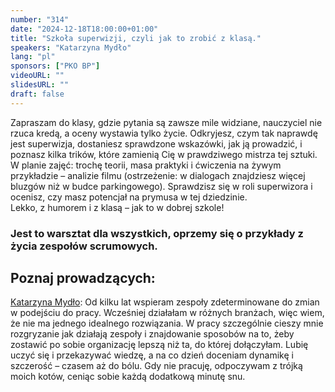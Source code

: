 ```yaml
---
number: "314"
date: "2024-12-18T18:00:00+01:00"
title: "Szkoła superwizji, czyli jak to zrobić z klasą."
speakers: "Katarzyna Mydło"
lang: "pl"
sponsors: ["PKO BP"]
videoURL: ""
slidesURL: ""
draft: false
---
```


Zapraszam do klasy, gdzie pytania są zawsze mile widziane, nauczyciel nie rzuca kredą, a oceny wystawia tylko życie. Odkryjesz, czym tak naprawdę jest superwizja, dostaniesz sprawdzone wskazówki, jak ją prowadzić, i poznasz kilka trików, które zamienią Cię w prawdziwego mistrza tej sztuki. W planie zajęć: trochę teorii, masa praktyki i ćwiczenia na żywym przykładzie – analizie filmu (ostrzeżenie: w dialogach znajdziesz więcej bluzgów niż w budce parkingowego). Sprawdzisz się w roli superwizora i ocenisz, czy masz potencjał na prymusa w tej dziedzinie.  
Lekko, z humorem i z klasą – jak to w dobrej szkole!  

### Jest to warsztat dla wszystkich, oprzemy się o przykłady z życia zespołów scrumowych.  

## Poznaj prowadzących:

<a href="https://www.linkedin.com/in/kmydlo/" target="_blank">Katarzyna Mydło</a>: Od kilku lat wspieram zespoły zdeterminowane do zmian w podejściu do pracy. Wcześniej działałam w różnych branżach, więc wiem, że nie ma jednego idealnego rozwiązania. W pracy szczególnie cieszy mnie rozgryzanie jak działają zespoły i znajdowanie sposobów na to, żeby zostawić po sobie organizację lepszą niż ta, do której dołączyłam. Lubię uczyć się i przekazywać wiedzę, a na co dzień doceniam dynamikę i szczerość – czasem aż do bólu. Gdy nie pracuję, odpoczywam z trójką moich kotów, ceniąc sobie każdą dodatkową minutę snu.


